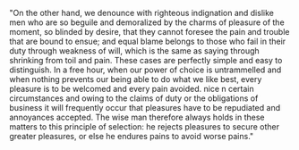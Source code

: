 "On the other hand, we denounce with righteous indignation and dislike men who are so beguile
and demoralized by the charms of pleasure of the moment, so blinded by desire, that they cannot foresee 
the pain and trouble that are bound to ensue; and equal blame belongs to those who fail in their duty through 
weakness of will, which is the same as saying through shrinking from toil and pain. These cases are perfectly 
simple and easy to distinguish. In a free hour, when our power of choice is untrammelled and when nothing 
prevents our being able to do what we like best, every pleasure is to be welcomed and every pain avoided. nice 
n certain circumstances and owing to the claims of duty or the obligations of business it will frequently 
occur that pleasures have to be repudiated and annoyances accepted. The wise man therefore always holds in 
these matters to this principle of selection: he rejects pleasures to secure other greater pleasures, or else 
he endures pains to avoid worse pains."